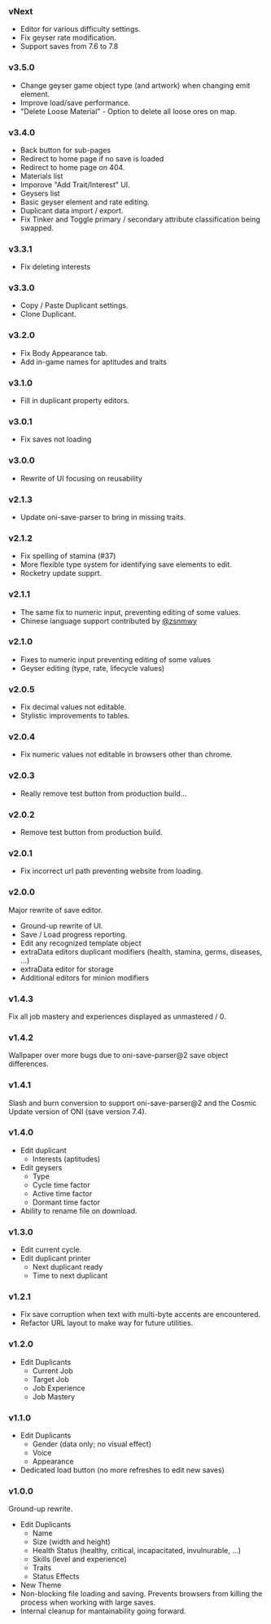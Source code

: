 ### vNext

- Editor for various difficulty settings.
- Fix geyser rate modification.
- Support saves from 7.6 to 7.8

### v3.5.0

- Change geyser game object type (and artwork) when changing emit element.
- Improve load/save performance.
- "Delete Loose Material" - Option to delete all loose ores on map.

### v3.4.0

- Back button for sub-pages
- Redirect to home page if no save is loaded
- Redirect to home page on 404.
- Materials list
- Imporove "Add Trait/Interest" UI.
- Geysers list
- Basic geyser element and rate editing.
- Duplicant data import / export.
- Fix Tinker and Toggle primary / secondary attribute classification being swapped.

### v3.3.1

- Fix deleting interests

### v3.3.0

- Copy / Paste Duplicant settings.
- Clone Duplicant.

### v3.2.0

- Fix Body Appearance tab.
- Add in-game names for aptitudes and traits

### v3.1.0

- Fill in duplicant property editors.

### v3.0.1

- Fix saves not loading

### v3.0.0

- Rewrite of UI focusing on reusability

### v2.1.3

- Update oni-save-parser to bring in missing traits.

### v2.1.2

- Fix spelling of stamina (#37)
- More flexible type system for identifying save elements to edit.
- Rocketry update supprt.

### v2.1.1

- The same fix to numeric input, preventing editing of some values.
- Chinese language support contributed by [@zsnmwy](https://github.com/zsnmwy)

### v2.1.0

- Fixes to numeric input preventing editing of some values
- Geyser editing (type, rate, lifecycle values)

### v2.0.5

- Fix decimal values not editable.
- Stylistic improvements to tables.

### v2.0.4

- Fix numeric values not editable in browsers other than chrome.

### v2.0.3

- Really remove test button from production build...

### v2.0.2

- Remove test button from production build.

### v2.0.1

- Fix incorrect url path preventing website from loading.

### v2.0.0

Major rewrite of save editor.

- Ground-up rewrite of UI.
- Save / Load progress reporting.
- Edit any recognized template object
- extraData editors duplicant modifiers (health, stamina, germs, diseases, ...)
- extraData editor for storage
- Additional editors for minion modifiers

### v1.4.3

Fix all job mastery and experiences displayed as unmastered / 0.

### v1.4.2

Wallpaper over more bugs due to oni-save-parser@2 save object differences.

### v1.4.1

Slash and burn conversion to support oni-save-parser@2 and the Cosmic Update version of ONI (save version 7.4).

### v1.4.0

- Edit duplicant
  - Interests (aptitudes)
- Edit geysers
  - Type
  - Cycle time factor
  - Active time factor
  - Dormant time factor
- Ability to rename file on download.

### v1.3.0

- Edit current cycle.
- Edit duplicant printer
  - Next duplicant ready
  - Time to next duplicant

### v1.2.1

- Fix save corruption when text with multi-byte accents are encountered.
- Refactor URL layout to make way for future utilities.

### v1.2.0

- Edit Duplicants
  - Current Job
  - Target Job
  - Job Experience
  - Job Mastery

### v1.1.0

- Edit Duplicants
  - Gender (data only; no visual effect)
  - Voice
  - Appearance
- Dedicated load button (no more refreshes to edit new saves)

### v1.0.0

Ground-up rewrite.

- Edit Duplicants
  - Name
  - Size (width and height)
  - Health Status (healthy, critical, incapacitated, invulnurable, ...)
  - Skills (level and experience)
  - Traits
  - Status Effects
- New Theme
- Non-blocking file loading and saving. Prevents browsers from killing the process when working with large saves.
- Internal cleanup for mantainability going forward.

